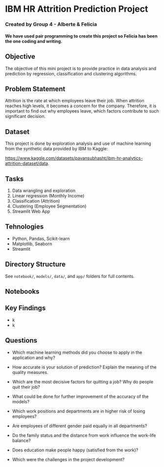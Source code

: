# IBM HR Attrition Prediction Project

### Created by Group 4 - Alberte & Felicia

#### We have used pair programming to create this project so Felicia has been the one coding and writing. 

## Objective 
The objective of this mini project is to provide practice in data analysis and prediction by regression,
classification and clustering algorithms.

## Problem Statement
Attrition is the rate at which employees leave their job. When attrition reaches high levels, it becomes
a concern for the company. Therefore, it is important to find out why employees leave, which factors
contribute to such significant decision.

## Dataset
This project is done by exploration analysis and use of machine learning
from the synthetic data provided by IBM to Kaggle: 

https://www.kaggle.com/datasets/pavansubhasht/ibm-hr-analytics-attrition-dataset/data.

## Tasks
1. Data wrangling and exploration
2. Linear regression (Monthly Income)
3. Classification (Attrition)
4. Clustering (Employee Segmentation)
5. Streamlit Web App

## Tehnologies
- Python, Pandas, Scikit-learn
- Matplotlib, Seaborn
- Streamlit 

## Directory Structure
See `notebook/`, `models/`, `data/`, and `app/` folders for full contents.

## Notebooks

## Key Findings
- k
- k

## Questions

- Which machine learning methods did you choose to apply in the application and why?

- How accurate is your solution of prediction? Explain the meaning of the quality measures.

- Which are the most decisive factors for quitting a job? Why do people quit their job?

- What could be done for further improvement of the accuracy of the models?

- Which work positions and departments are in higher risk of losing employees?

- Are employees of different gender paid equally in all departments?

- Do the family status and the distance from work influence the work-life balance?

- Does education make people happy (satisfied from the work)?

- Which were the challenges in the project development?
